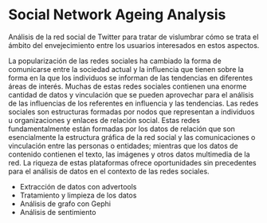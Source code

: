 # Social Network Ageing Analysis
Análisis de la red social de Twitter para tratar de vislumbrar cómo se trata el ámbito del envejecimiento entre los usuarios interesados en estos aspectos.

La popularización de las redes sociales ha cambiado la forma de comunicarse entre la sociedad actual y la influencia que tienen sobre la forma en la que los individuos se informan de las tendencias en diferentes áreas de interés. Muchas de estas redes sociales contienen una enorme cantidad de datos y vinculación que se pueden aprovechar para el análisis de las influencias de los referentes en influencia y las tendencias. Las redes sociales son estructuras formadas por nodos que representan a individuos u organizaciones y enlaces de relación social. Estas redes fundamentalmente están formadas por los datos de relación que son esencialmente la estructura gráfica de la red social y las comunicaciones o vinculación entre las personas o entidades; mientras que los datos de contenido contienen el texto, las imágenes y otros datos multimedia de la red. La riqueza de estas plataformas ofrece oportunidades sin precedentes para el análisis de datos en el contexto de las redes sociales.

- Extracción de datos con advertools
- Tratamiento y limpieza de los datos
- Análisis de grafo con Gephi
- Análisis de sentimiento
